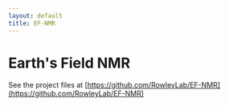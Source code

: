 ```yaml
---
layout: default
title: EF-NMR
---
```


Earth's Field NMR
=================

See the project files at [https://github.com/RowleyLab/EF-NMR](https://github.com/RowleyLab/EF-NMR)
